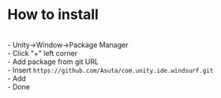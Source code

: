 # How to install
<br>
- Unity->Window->Package Manager<br>
- Click "+" left corner<br>
- Add package from git URL<br>
- Insert <code>https://github.com/Asuta/com.unity.ide.windsurf.git</code><br>
- Add<br>
- Done
